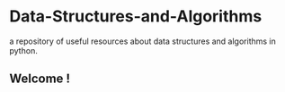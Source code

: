 # Data-Structures-and-Algorithms
a repository of useful resources about data structures and algorithms in python.

## Welcome !

